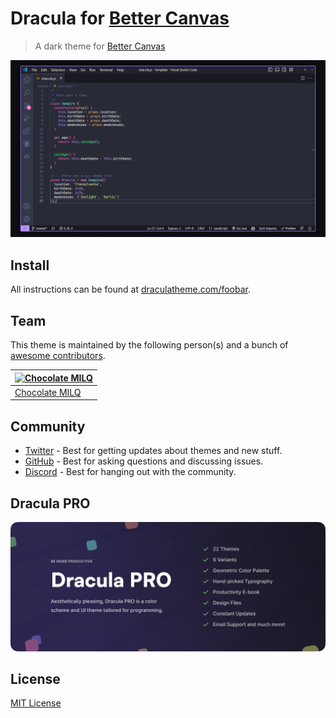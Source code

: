 # Dracula for [Better Canvas](https://www.bettercanvas.org)

> A dark theme for [Better Canvas](https://www.bettercanvas.org)

![Screenshot](./screenshot.png)

## Install

All instructions can be found at [draculatheme.com/foobar](https://draculatheme.com/foobar).

## Team

This theme is maintained by the following person(s) and a bunch of [awesome contributors](https://github.com/dracula/foobar/graphs/contributors).

| [![Chocolate MILQ](https://github.com/chocolatemilq.png?size=100)](https://github.com/chocolatemilq) |
| ---------------------------------------------------------------------------------------------------- |
| [Chocolate MILQ](https://github.com/chocolatemilq)                                                   |

## Community

- [Twitter](https://twitter.com/draculatheme) - Best for getting updates about themes and new stuff.
- [GitHub](https://github.com/dracula/dracula-theme/discussions) - Best for asking questions and discussing issues.
- [Discord](https://draculatheme.com/discord-invite) - Best for hanging out with the community.

## Dracula PRO

[![Dracula PRO](./.github/dracula-pro.png)](https://draculatheme.com/pro)

## License

[MIT License](./LICENSE)
